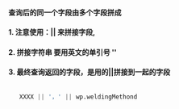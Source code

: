 #### 查询后的同一个字段由多个字段拼成

#### 1. 注意使用：|| 来拼接字段,
#### 2. 拼接字符串 要用英文的单引号 ''
#### 3. 最终查询返回的字段，是用的||拼接到一起的字段
```SQL

   XXXX || '，' || wp.weldingMethond
```
